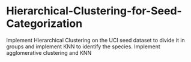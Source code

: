 # Hierarchical-Clustering-for-Seed-Categorization
Implement Hierarchical Clustering on the UCI seed dataset to divide it in groups and implement KNN to identify the species. Implement agglomerative clustering and KNN

